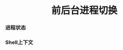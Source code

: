 <center style="font-weight: bold; font-size: 30px;">前后台进程切换</center>

### 进程状态





### Shell上下文







